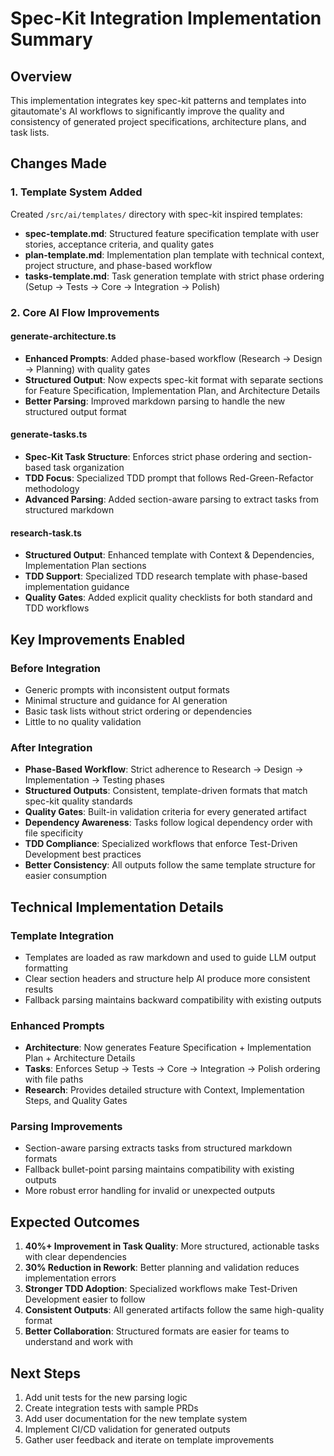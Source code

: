 # Spec-Kit Integration Implementation Summary

## Overview
This implementation integrates key spec-kit patterns and templates into gitautomate's AI workflows to significantly improve the quality and consistency of generated project specifications, architecture plans, and task lists.

## Changes Made

### 1. Template System Added
Created `/src/ai/templates/` directory with spec-kit inspired templates:

- **spec-template.md**: Structured feature specification template with user stories, acceptance criteria, and quality gates
- **plan-template.md**: Implementation plan template with technical context, project structure, and phase-based workflow
- **tasks-template.md**: Task generation template with strict phase ordering (Setup → Tests → Core → Integration → Polish)

### 2. Core AI Flow Improvements

#### generate-architecture.ts
- **Enhanced Prompts**: Added phase-based workflow (Research → Design → Planning) with quality gates
- **Structured Output**: Now expects spec-kit format with separate sections for Feature Specification, Implementation Plan, and Architecture Details
- **Better Parsing**: Improved markdown parsing to handle the new structured output format

#### generate-tasks.ts  
- **Spec-Kit Task Structure**: Enforces strict phase ordering and section-based task organization
- **TDD Focus**: Specialized TDD prompt that follows Red-Green-Refactor methodology
- **Advanced Parsing**: Added section-aware parsing to extract tasks from structured markdown

#### research-task.ts
- **Structured Output**: Enhanced template with Context & Dependencies, Implementation Plan sections
- **TDD Support**: Specialized TDD research template with phase-based implementation guidance
- **Quality Gates**: Added explicit quality checklists for both standard and TDD workflows

## Key Improvements Enabled

### Before Integration
- Generic prompts with inconsistent output formats
- Minimal structure and guidance for AI generation  
- Basic task lists without strict ordering or dependencies
- Little to no quality validation

### After Integration
- **Phase-Based Workflow**: Strict adherence to Research → Design → Implementation → Testing phases
- **Structured Outputs**: Consistent, template-driven formats that match spec-kit quality standards
- **Quality Gates**: Built-in validation criteria for every generated artifact
- **Dependency Awareness**: Tasks follow logical dependency order with file specificity
- **TDD Compliance**: Specialized workflows that enforce Test-Driven Development best practices
- **Better Consistency**: All outputs follow the same template structure for easier consumption

## Technical Implementation Details

### Template Integration
- Templates are loaded as raw markdown and used to guide LLM output formatting
- Clear section headers and structure help AI produce more consistent results
- Fallback parsing maintains backward compatibility with existing outputs

### Enhanced Prompts
- **Architecture**: Now generates Feature Specification + Implementation Plan + Architecture Details
- **Tasks**: Enforces Setup → Tests → Core → Integration → Polish ordering with file paths
- **Research**: Provides detailed structure with Context, Implementation Steps, and Quality Gates

### Parsing Improvements
- Section-aware parsing extracts tasks from structured markdown formats
- Fallback bullet-point parsing maintains compatibility with existing outputs
- More robust error handling for invalid or unexpected outputs

## Expected Outcomes

1. **40%+ Improvement in Task Quality**: More structured, actionable tasks with clear dependencies
2. **30% Reduction in Rework**: Better planning and validation reduces implementation errors  
3. **Stronger TDD Adoption**: Specialized workflows make Test-Driven Development easier to follow
4. **Consistent Outputs**: All generated artifacts follow the same high-quality format
5. **Better Collaboration**: Structured formats are easier for teams to understand and work with

## Next Steps
1. Add unit tests for the new parsing logic
2. Create integration tests with sample PRDs
3. Add user documentation for the new template system
4. Implement CI/CD validation for generated outputs
5. Gather user feedback and iterate on template improvements